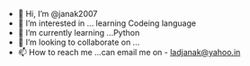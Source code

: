 - 👋 Hi, I’m @janak2007
- 👀 I’m interested in ... learning Codeing language
- 🌱 I’m currently learning ...Python
- 💞️ I’m looking to collaborate on ...
- 📫 How to reach me ...can email me on - ladjanak@yahoo.in

<!---
janak2007/janak2007 is a ✨ special ✨ repository because its `README.md` (this file) appears on your GitHub profile.
You can click the Preview link to take a look at your changes.
--->
